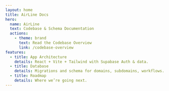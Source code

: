 ```yaml
---
layout: home
title: AirLine Docs
hero:
  name: AirLine
  text: Codebase & Schema Documentation
  actions:
    - theme: brand
      text: Read the Codebase Overview
      link: /codebase-overview
features:
  - title: App Architecture
    details: React + Vite + Tailwind with Supabase Auth & data.
  - title: Database
    details: Migrations and schema for domains, subdomains, workflows.
  - title: Roadmap
    details: Where we’re going next.
---
```

